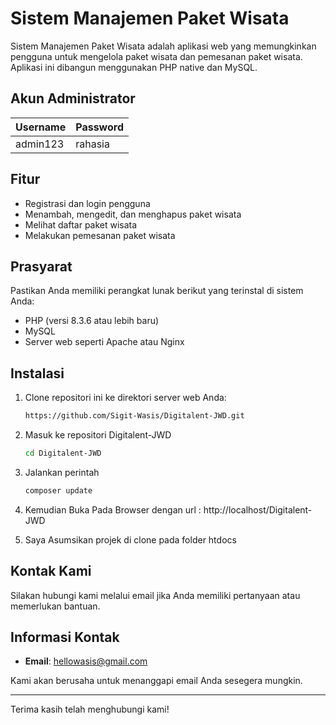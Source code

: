 # Sistem Manajemen Paket Wisata

Sistem Manajemen Paket Wisata adalah aplikasi web yang memungkinkan pengguna untuk mengelola paket wisata dan pemesanan paket wisata. Aplikasi ini dibangun menggunakan PHP native dan MySQL.

## Akun Administrator
| Username | Password |
|----------|----------|
| admin123 | rahasia  |

## Fitur

- Registrasi dan login pengguna
- Menambah, mengedit, dan menghapus paket wisata
- Melihat daftar paket wisata
- Melakukan pemesanan paket wisata

## Prasyarat

Pastikan Anda memiliki perangkat lunak berikut yang terinstal di sistem Anda:

- PHP (versi 8.3.6 atau lebih baru)
- MySQL
- Server web seperti Apache atau Nginx

## Instalasi

1. Clone repositori ini ke direktori server web Anda:

   ```bash
   https://github.com/Sigit-Wasis/Digitalent-JWD.git

2. Masuk ke repositori Digitalent-JWD

   ```bash
   cd Digitalent-JWD

3. Jalankan perintah 

   ```bash
   composer update

4. Kemudian Buka Pada Browser dengan url : http://localhost/Digitalent-JWD

5. Saya Asumsikan projek di clone pada folder htdocs

## Kontak Kami

Silakan hubungi kami melalui email jika Anda memiliki pertanyaan atau memerlukan bantuan.

## Informasi Kontak

- **Email**: [hellowasis@gmail.com](mailto:hellowasis@gmail.com)

Kami akan berusaha untuk menanggapi email Anda sesegera mungkin.

---

Terima kasih telah menghubungi kami!